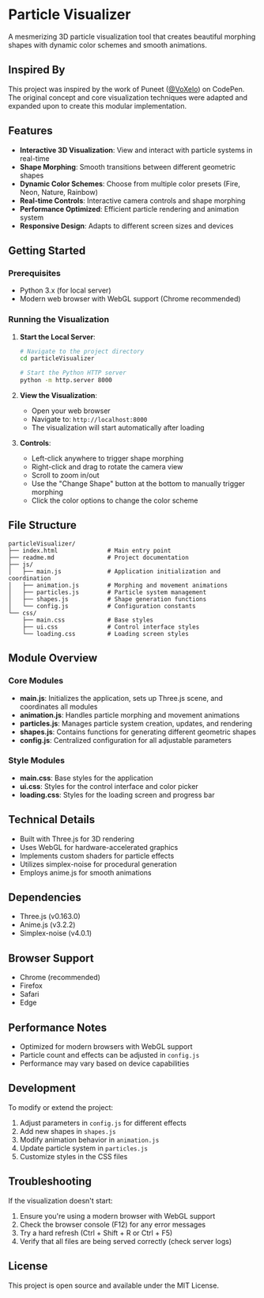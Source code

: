 # Particle Visualizer

A mesmerizing 3D particle visualization tool that creates beautiful morphing shapes with dynamic color schemes and smooth animations.

## Inspired By

This project was inspired by the work of Puneet ([@VoXelo](https://codepen.io/VoXelo)) on CodePen. The original concept and core visualization techniques were adapted and expanded upon to create this modular implementation.

## Features

- **Interactive 3D Visualization**: View and interact with particle systems in real-time
- **Shape Morphing**: Smooth transitions between different geometric shapes
- **Dynamic Color Schemes**: Choose from multiple color presets (Fire, Neon, Nature, Rainbow)
- **Real-time Controls**: Interactive camera controls and shape morphing
- **Performance Optimized**: Efficient particle rendering and animation system
- **Responsive Design**: Adapts to different screen sizes and devices

## Getting Started

### Prerequisites
- Python 3.x (for local server)
- Modern web browser with WebGL support (Chrome recommended)

### Running the Visualization

1. **Start the Local Server**:
   ```bash
   # Navigate to the project directory
   cd particleVisualizer

   # Start the Python HTTP server
   python -m http.server 8000
   ```

2. **View the Visualization**:
   - Open your web browser
   - Navigate to: `http://localhost:8000`
   - The visualization will start automatically after loading

3. **Controls**:
   - Left-click anywhere to trigger shape morphing
   - Right-click and drag to rotate the camera view
   - Scroll to zoom in/out
   - Use the "Change Shape" button at the bottom to manually trigger morphing
   - Click the color options to change the color scheme

## File Structure

```
particleVisualizer/
├── index.html              # Main entry point
├── readme.md               # Project documentation
├── js/
│   ├── main.js             # Application initialization and coordination
│   ├── animation.js        # Morphing and movement animations
│   ├── particles.js        # Particle system management
│   ├── shapes.js           # Shape generation functions
│   └── config.js           # Configuration constants
└── css/
    ├── main.css            # Base styles
    ├── ui.css              # Control interface styles
    └── loading.css         # Loading screen styles
```

## Module Overview

### Core Modules
- **main.js**: Initializes the application, sets up Three.js scene, and coordinates all modules
- **animation.js**: Handles particle morphing and movement animations
- **particles.js**: Manages particle system creation, updates, and rendering
- **shapes.js**: Contains functions for generating different geometric shapes
- **config.js**: Centralized configuration for all adjustable parameters

### Style Modules
- **main.css**: Base styles for the application
- **ui.css**: Styles for the control interface and color picker
- **loading.css**: Styles for the loading screen and progress bar

## Technical Details

- Built with Three.js for 3D rendering
- Uses WebGL for hardware-accelerated graphics
- Implements custom shaders for particle effects
- Utilizes simplex-noise for procedural generation
- Employs anime.js for smooth animations

## Dependencies

- Three.js (v0.163.0)
- Anime.js (v3.2.2)
- Simplex-noise (v4.0.1)

## Browser Support

- Chrome (recommended)
- Firefox
- Safari
- Edge

## Performance Notes

- Optimized for modern browsers with WebGL support
- Particle count and effects can be adjusted in `config.js`
- Performance may vary based on device capabilities

## Development

To modify or extend the project:

1. Adjust parameters in `config.js` for different effects
2. Add new shapes in `shapes.js`
3. Modify animation behavior in `animation.js`
4. Update particle system in `particles.js`
5. Customize styles in the CSS files

## Troubleshooting

If the visualization doesn't start:
1. Ensure you're using a modern browser with WebGL support
2. Check the browser console (F12) for any error messages
3. Try a hard refresh (Ctrl + Shift + R or Ctrl + F5)
4. Verify that all files are being served correctly (check server logs)

## License

This project is open source and available under the MIT License.
